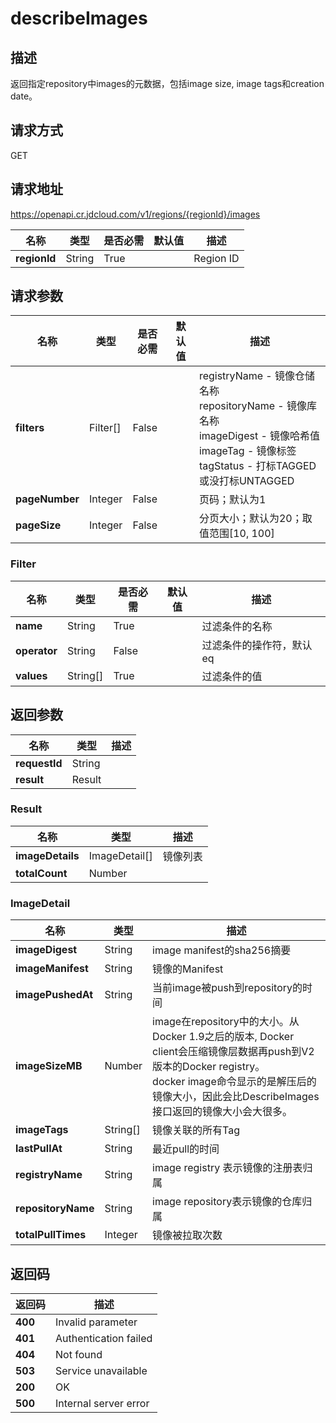 # describeImages


## 描述
返回指定repository中images的元数据，包括image size, image tags和creation date。


## 请求方式
GET

## 请求地址
https://openapi.cr.jdcloud.com/v1/regions/{regionId}/images

|名称|类型|是否必需|默认值|描述|
|---|---|---|---|---|
|**regionId**|String|True| |Region ID|

## 请求参数
|名称|类型|是否必需|默认值|描述|
|---|---|---|---|---|
|**filters**|Filter[]|False| |registryName - 镜像仓储名称 <br>repositoryName - 镜像库名称 <br>imageDigest - 镜像哈希值 <br>imageTag - 镜像标签 <br>tagStatus - 打标TAGGED或没打标UNTAGGED <br>|
|**pageNumber**|Integer|False| |页码；默认为1|
|**pageSize**|Integer|False| |分页大小；默认为20；取值范围[10, 100]|

### Filter
|名称|类型|是否必需|默认值|描述|
|---|---|---|---|---|
|**name**|String|True| |过滤条件的名称|
|**operator**|String|False| |过滤条件的操作符，默认eq|
|**values**|String[]|True| |过滤条件的值|

## 返回参数
|名称|类型|描述|
|---|---|---|
|**requestId**|String| |
|**result**|Result| |

### Result
|名称|类型|描述|
|---|---|---|
|**imageDetails**|ImageDetail[]|镜像列表|
|**totalCount**|Number| |
### ImageDetail
|名称|类型|描述|
|---|---|---|
|**imageDigest**|String|image manifest的sha256摘要|
|**imageManifest**|String|镜像的Manifest|
|**imagePushedAt**|String|当前image被push到repository的时间|
|**imageSizeMB**|Number|image在repository中的大小。从Docker 1.9之后的版本, Docker client会压缩镜像层数据再push到V2版本的Docker registry。<br>docker image命令显示的是解压后的镜像大小，因此会比DescribeImages接口返回的镜像大小会大很多。      <br>|
|**imageTags**|String[]|镜像关联的所有Tag|
|**lastPullAt**|String|最近pull的时间|
|**registryName**|String|image registry 表示镜像的注册表归属|
|**repositoryName**|String|image repository表示镜像的仓库归属|
|**totalPullTimes**|Integer|镜像被拉取次数|

## 返回码
|返回码|描述|
|---|---|
|**400**|Invalid parameter|
|**401**|Authentication failed|
|**404**|Not found|
|**503**|Service unavailable|
|**200**|OK|
|**500**|Internal server error|
